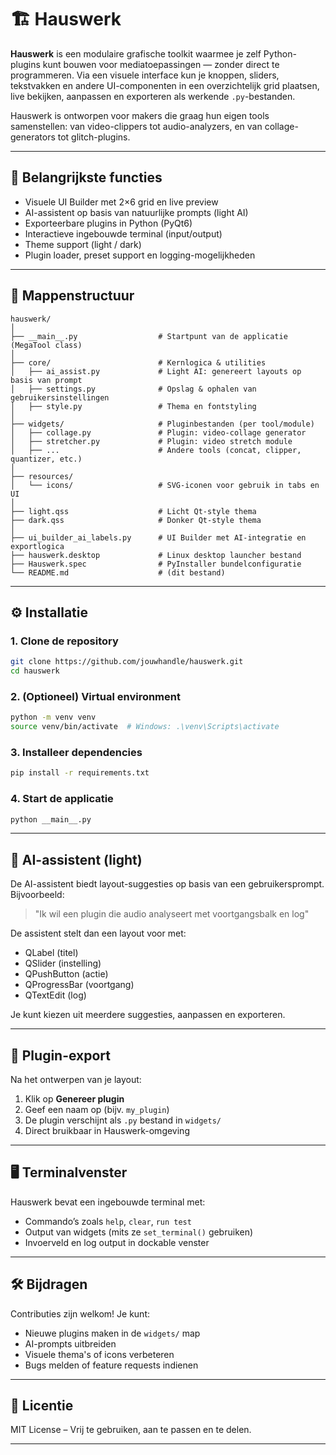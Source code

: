 
# 🏗️ Hauswerk

**Hauswerk** is een modulaire grafische toolkit waarmee je zelf Python-plugins kunt bouwen voor mediatoepassingen — zonder direct te programmeren. Via een visuele interface kun je knoppen, sliders, tekstvakken en andere UI-componenten in een overzichtelijk grid plaatsen, live bekijken, aanpassen en exporteren als werkende `.py`-bestanden.

Hauswerk is ontworpen voor makers die graag hun eigen tools samenstellen: van video-clippers tot audio-analyzers, en van collage-generators tot glitch-plugins.

---

## 🎯 Belangrijkste functies

- Visuele UI Builder met 2×6 grid en live preview
- AI-assistent op basis van natuurlijke prompts (light AI)
- Exporteerbare plugins in Python (PyQt6)
- Interactieve ingebouwde terminal (input/output)
- Theme support (light / dark)
- Plugin loader, preset support en logging-mogelijkheden

---

## 📂 Mappenstructuur

```plaintext
hauswerk/
│
├── __main__.py                  # Startpunt van de applicatie (MegaTool class)
│
├── core/                        # Kernlogica & utilities
│   ├── ai_assist.py             # Light AI: genereert layouts op basis van prompt
│   ├── settings.py              # Opslag & ophalen van gebruikersinstellingen
│   ├── style.py                 # Thema en fontstyling
│
├── widgets/                     # Pluginbestanden (per tool/module)
│   ├── collage.py               # Plugin: video-collage generator
│   ├── stretcher.py             # Plugin: video stretch module
│   ├── ...                      # Andere tools (concat, clipper, quantizer, etc.)
│
├── resources/
│   └── icons/                   # SVG-iconen voor gebruik in tabs en UI
│
├── light.qss                    # Licht Qt-style thema
├── dark.qss                     # Donker Qt-style thema
│
├── ui_builder_ai_labels.py      # UI Builder met AI-integratie en exportlogica
├── hauswerk.desktop             # Linux desktop launcher bestand
├── Hauswerk.spec                # PyInstaller bundelconfiguratie
└── README.md                    # (dit bestand)
```

---

## ⚙️ Installatie

### 1. Clone de repository
```bash
git clone https://github.com/jouwhandle/hauswerk.git
cd hauswerk
```

### 2. (Optioneel) Virtual environment
```bash
python -m venv venv
source venv/bin/activate  # Windows: .\venv\Scripts\activate
```

### 3. Installeer dependencies
```bash
pip install -r requirements.txt
```

### 4. Start de applicatie
```bash
python __main__.py
```

---

## 🤖 AI-assistent (light)

De AI-assistent biedt layout-suggesties op basis van een gebruikersprompt.  
Bijvoorbeeld:

> "Ik wil een plugin die audio analyseert met voortgangsbalk en log"

De assistent stelt dan een layout voor met:
- QLabel (titel)
- QSlider (instelling)
- QPushButton (actie)
- QProgressBar (voortgang)
- QTextEdit (log)

Je kunt kiezen uit meerdere suggesties, aanpassen en exporteren.

---

## 🔁 Plugin-export

Na het ontwerpen van je layout:

1. Klik op **Genereer plugin**
2. Geef een naam op (bijv. `my_plugin`)
3. De plugin verschijnt als `.py` bestand in `widgets/`
4. Direct bruikbaar in Hauswerk-omgeving

---

## 🖥️ Terminalvenster

Hauswerk bevat een ingebouwde terminal met:
- Commando’s zoals `help`, `clear`, `run test`
- Output van widgets (mits ze `set_terminal()` gebruiken)
- Invoerveld en log output in dockable venster

---

## 🛠️ Bijdragen

Contributies zijn welkom! Je kunt:
- Nieuwe plugins maken in de `widgets/` map
- AI-prompts uitbreiden
- Visuele thema's of icons verbeteren
- Bugs melden of feature requests indienen

---

## 📄 Licentie

MIT License – Vrij te gebruiken, aan te passen en te delen.

---
